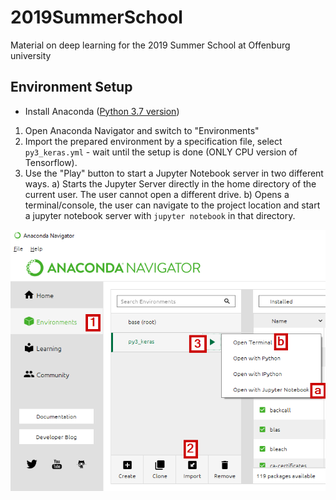 # 2019SummerSchool
Material on deep learning for the 2019 Summer School at Offenburg university

## Environment Setup

- Install Anaconda ([Python 3.7 version](https://www.anaconda.com/distribution/))


1. Open Anaconda Navigator and switch to "Environments"
2. Import the prepared environment by a specification file, select ``py3_keras.yml`` - wait until the setup is done (ONLY CPU version of Tensorflow).   
3. Use the "Play" button to start a Jupyter Notebook server in two different ways.
   a) Starts the Jupyter Server directly in the home directory of the current user. The user cannot open a different drive.
   b) Opens a terminal/console, the user can navigate to the project location and start a jupyter notebook server with ``jupyter notebook`` in that directory. 
   

![anaconda-navigator](./images/anaconda-navigator.png)


